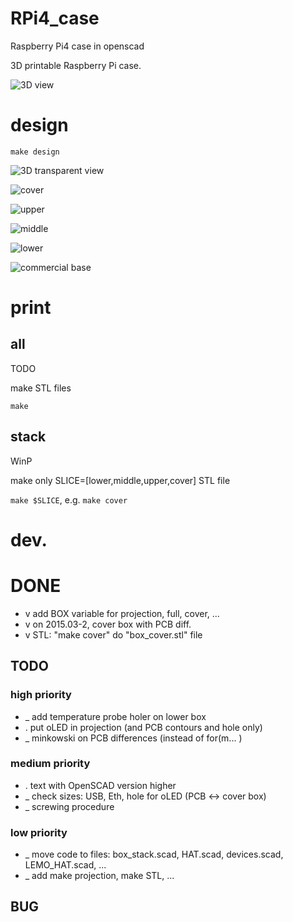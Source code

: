 # RPi4_case

Raspberry Pi4 case in openscad

3D printable Raspberry Pi case.

![3D view](3Dview.png)

# design

`make design`

![3D transparent view](3Dview_tranparent.png)

![cover](box_cover.png)

![upper](box_upper.png)

![middle](box_middle.png)

![lower](box_lower.png)

![commercial base](base_box.png)

# print

## all

TODO

make STL files

`make`

## stack

WinP

make only SLICE=[lower,middle,upper,cover] STL file

`make $SLICE`, e.g. `make cover`

# dev.

# DONE

- v add BOX variable for projection, full, cover, ...
- v on 2015.03-2, cover box with PCB diff.
- v STL: "make cover" do "box_cover.stl" file

## TODO

### high priority

- _ add temperature probe holer on lower box
- . put oLED in projection (and PCB contours and hole only)
- _ minkowski on PCB differences (instead of for(m... )

### medium priority

- . text with OpenSCAD version higher
- _ check sizes: USB, Eth, hole for oLED (PCB <-> cover box)
- _ screwing procedure

### low priority

- _ move code to files: box_stack.scad, HAT.scad, devices.scad, LEMO_HAT.scad, ...
- _ add make projection, make STL, ...

## BUG

